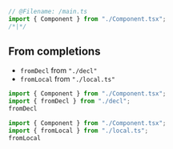 ```ts
// @Filename: /main.ts
import { Component } from "./Component.tsx";
/*|*/
```

## From completions

- `fromDecl` from `"./decl"`
- `fromLocal` from `"./local.ts"`

```ts
import { Component } from "./Component.tsx";
import { fromDecl } from "./decl";
fromDecl
```

```ts
import { Component } from "./Component.tsx";
import { fromLocal } from "./local.ts";
fromLocal
```

